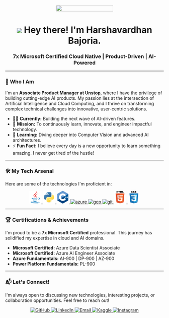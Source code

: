 <p align="center" width="100%">
<img src ="https://github.com/user-attachments/assets/618ea6fa-5149-4d32-9b17-16ce42fed1a4" width="60%" height="50%">
</p>

<div align="center">
  <h1>
    <img src="https://media.giphy.com/media/hvRJCLFzcasrR4ia7z/giphy.gif" width="30px"/>
    Hey there! I'm Harshavardhan Bajoria.
  </h1>
  <h3>7x Microsoft Certified Cloud Native | Product-Driven | AI-Powered</h3>
</div>

---

### 🤔 **Who I Am**

I'm an **Associate Product Manager at Unstop**, where I have the privilege of building cutting-edge AI products. My passion lies at the intersection of Artificial Intelligence and Cloud Computing, and I thrive on transforming complex technical challenges into innovative, user-centric solutions.

- 👨‍💻 **Currently:** Building the next wave of AI-driven features.
- 🚀 **Mission:** To continuously learn, innovate, and engineer impactful technology.
- 🌱 **Learning:** Diving deeper into Computer Vision and advanced AI architectures.
- ⚡ **Fun Fact:** I believe every day is a new opportunity to learn something amazing. I never get tired of the hustle!

---

### 🛠️ **My Tech Arsenal**

Here are some of the technologies I'm proficient in:

<p align="center">
  <a href="https://www.java.com" target="_blank" rel="noreferrer"> <img src="https://raw.githubusercontent.com/devicons/devicon/master/icons/java/java-original.svg" alt="java" width="40" height="40"/> </a>
  <a href="https://www.python.org" target="_blank" rel="noreferrer"> <img src="https://raw.githubusercontent.com/devicons/devicon/master/icons/python/python-original.svg" alt="python" width="40" height="40"/> </a>
  <a href="https://isocpp.org/" target="_blank" rel="noreferrer"> <img src="https://raw.githubusercontent.com/devicons/devicon/master/icons/cplusplus/cplusplus-original.svg" alt="cplusplus" width="40" height="40"/> </a>
  <a href="https://azure.microsoft.com/en-in/" target="_blank" rel="noreferrer"> <img src="https://www.vectorlogo.zone/logos/microsoft_azure/microsoft_azure-icon.svg" alt="azure" width="40" height="40"/> </a>
  <a href="https://cloud.google.com" target="_blank" rel="noreferrer"> <img src="https://www.vectorlogo.zone/logos/google_cloud/google_cloud-icon.svg" alt="gcp" width="40" height="40"/> </a>
  <a href="https://git-scm.com/" target="_blank" rel="noreferrer"> <img src="https://www.vectorlogo.zone/logos/git-scm/git-scm-icon.svg" alt="git" width="40" height="40"/> </a>
  <a href="https://www.w3.org/html/" target="_blank" rel="noreferrer"> <img src="https://raw.githubusercontent.com/devicons/devicon/master/icons/html5/html5-original-wordmark.svg" alt="html5" width="40" height="40"/> </a>
  <a href="https://www.w3schools.com/css/" target="_blank" rel="noreferrer"> <img src="https://raw.githubusercontent.com/devicons/devicon/master/icons/css3/css3-original-wordmark.svg" alt="css3" width="40" height="40"/> </a>
</p>

---

### 🏆 **Certifications & Achievements**

I'm proud to be a **7x Microsoft Certified** professional. This journey has solidified my expertise in cloud and AI domains.

- **Microsoft Certified:** Azure Data Scientist Associate
- **Microsoft Certified:** Azure AI Engineer Associate
- **Azure Fundamentals:** AI-900 | DP-900 | AZ-900
- **Power Platform Fundamentals:** PL-900

---

### 📬 **Let's Connect!**

I'm always open to discussing new technologies, interesting projects, or collaboration opportunities. Feel free to reach out!

<p align="center">
  <a href="https://github.com/HVbajoria">
    <img src="https://img.shields.io/badge/GitHub-181717?style=for-the-badge&logo=github&logoColor=white" alt="GitHub"/>
  </a>
  <a href="https://www.linkedin.com/in/harshavardhan-bajoria/">
    <img src="https://img.shields.io/badge/LinkedIn-0A66C2?style=for-the-badge&logo=linkedin&logoColor=white" alt="LinkedIn"/>
  </a>
  <a href="mailto:hvbajoria@hotmail.com">
    <img src="https://img.shields.io/badge/Email-0078D4?style=for-the-badge&logo=microsoft-outlook&logoColor=white" alt="Email"/>
  </a>
  <a href="https://www.kaggle.com/harshavardhanbajoria">
    <img src="https://img.shields.io/badge/Kaggle-20BEFF?style=for-the-badge&logo=kaggle&logoColor=white" alt="Kaggle"/>
  </a>
  <a href="https://www.instagram.com/harshavardhanbajoria/">
    <img src="https://img.shields.io/badge/Instagram-E4405F?style=for-the-badge&logo=instagram&logoColor=white" alt="Instagram"/>
  </a>
</p>
